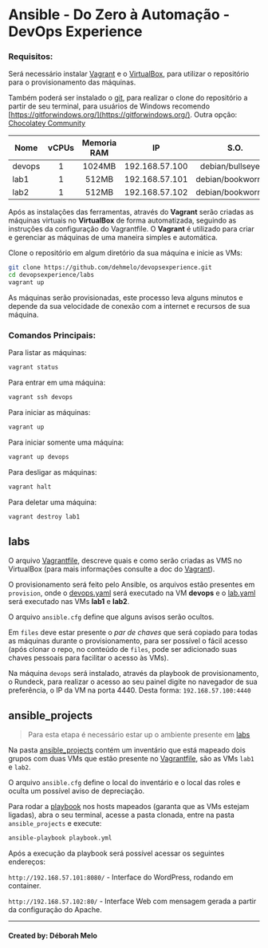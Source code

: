 # Ansible - Do Zero à Automação - DevOps Experience

### Requisitos:

Será necessário instalar [Vagrant](https://www.vagrantup.com/) e o [VirtualBox](https://www.virtualbox.org/), para utilizar o repositório para o provisionamento das máquinas.

Também poderá ser instalado o [git](https://git-scm.com/), para realizar o clone do repositório a partir de seu terminal, para usuários de Windows recomendo [https://gitforwindows.org/](https://gitforwindows.org/). Outra opção: [Chocolatey Community](https://community.chocolatey.org/)

Nome            | vCPUs | Memoria RAM | IP             | S.O.         
----------------|:-----:|:-----------:|:--------------:|:---------------:
devops   | 1     | 1024MB      | 192.168.57.100 | debian/bullseye64
lab1     | 1     | 512MB      | 192.168.57.101 | debian/bookworm64
lab2     | 1     | 512MB      | 192.168.57.102 | debian/bookworm64



Após as instalações das ferramentas, através do **Vagrant** serão criadas as máquinas virtuais no **VirtualBox** de forma automatizada, seguindo as instruções da configuração do Vagrantfile. O **Vagrant** é utilizado para criar e gerenciar as máquinas de uma maneira simples e automática.

Clone o repositório em algum diretório da sua máquina e inicie as VMs:

```bash
git clone https://github.com/dehmelo/devopsexperience.git
cd devopsexperience/labs
vagrant up
```

As máquinas serão provisionadas, este processo leva alguns minutos e depende da sua velocidade de conexão com a internet e recursos de sua máquina.

### Comandos Principais:

Para listar as máquinas:

```bash
vagrant status
```

Para entrar em uma máquina:

```bash
vagrant ssh devops
```

Para iniciar as máquinas:

```bash
vagrant up
```

Para iniciar somente uma máquina:

```bash
vagrant up devops
```

Para desligar as máquinas:

```bash
vagrant halt
```

Para deletar uma máquina:

```bash
vagrant destroy lab1
```

## labs

O arquivo [Vagrantfile](https://github.com/dehmelo/devopsexperience/blob/main/labs/Vagrantfile), descreve quais e como serão criadas as VMS no VirtualBox (para mais informações consulte a doc do [Vagrant](https://developer.hashicorp.com/vagrant/docs)).

O provisionamento será feito pelo Ansible, os arquivos estão presentes em `provision`, onde o [devops.yaml](https://github.com/dehmelo/devopsexperience/blob/main/labs/provision/devops.yaml) será executado na VM **devops** e o [lab.yaml](https://github.com/dehmelo/devopsexperience/blob/main/labs/provision/lab.yaml) será executado nas VMs **lab1** e **lab2**. 

O arquivo `ansible.cfg` define que alguns avisos serão ocultos. 

Em `files` deve estar presente o *par de chaves* que será copiado para todas as máquinas durante o provisionamento, para ser possível o fácil acesso (após clonar o repo, no conteúdo de `files`, pode ser adicionado suas chaves pessoais para facilitar o acesso às VMs).

Na máquina `devops` será instalado, através da playbook de provisionamento, o Rundeck, para realizar o acesso ao seu painel digite no navegador de sua preferência, o IP da VM na porta 4440. Desta forma: `192.168.57.100:4440`


## ansible_projects

> Para esta etapa é necessário estar up o ambiente presente em [labs](https://github.com/dehmelo/devopsexperience/tree/main/labs)

Na pasta [ansible_projects](https://github.com/dehmelo/devopsexperience/tree/main/ansible_projects) contém um inventário que está mapeado dois grupos com duas VMs que estão presente no [Vagrantfile](https://github.com/dehmelo/devopsexperience/blob/main/labs/Vagrantfile), são as VMs `lab1` e `lab2`.

O arquivo `ansible.cfg` define o local do inventário e o local das roles e oculta um possível aviso de depreciação.


Para rodar a [playbook](https://github.com/dehmelo/devopsexperience/blob/main/ansible_projects/playbook.yml) nos hosts mapeados (garanta que as VMs estejam ligadas), abra o seu terminal, acesse a pasta clonada, entre na pasta `ansible_projects` e execute:

```bash
ansible-playbook playbook.yml
```

Após a execução da playbook será possível acessar os seguintes endereços:

`http://192.168.57.101:8080/` - Interface do WordPress, rodando em container. 

`http://192.168.57.102:80/` - Interface Web com mensagem gerada a partir da configuração do Apache.

***

#### Created by: Déborah Melo
